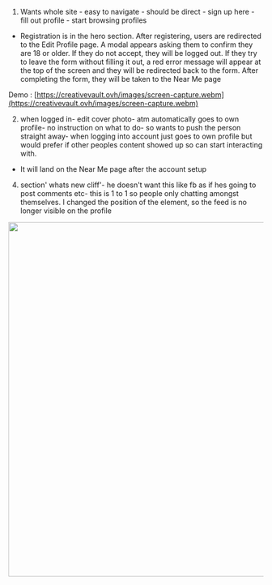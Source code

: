 1. Wants whole site - easy to navigate - should be direct - sign up here - fill out profile - start browsing profiles
- Registration is in the hero section. After registering, users are redirected to the Edit Profile page. A modal appears asking them to confirm they are 18 or older. If they do not accept, they will be logged out. If they try to leave the form without filling it out, a red error message will appear at the top of the screen and they will be redirected back to the form. After completing the form, they will be taken to the Near Me page

Demo :  [https://creativevault.ovh/images/screen-capture.webm](https://creativevault.ovh/images/screen-capture.webm)

2. when logged in- edit cover photo- atm automatically goes to own profile- no instruction on what to do- so wants to push the person straight away- when logging into account just goes to own profile but would prefer if other peoples content showed up so can start interacting with.
- It will land on the Near Me page after the account setup

4. section' whats new cliff'- he doesn't want this like fb as if hes going to post comments etc- this is 1 to 1 so people only chatting amongst themselves.
I changed the position of the element, so the feed is no longer visible on the profile
<img src="https://creativevault.ovh/images/profile.png" width="700" />


